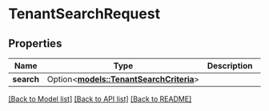 # TenantSearchRequest

## Properties

Name | Type | Description | Notes
------------ | ------------- | ------------- | -------------
**search** | Option<[**models::TenantSearchCriteria**](TenantSearchCriteria.md)> |  | [optional]

[[Back to Model list]](../README.md#documentation-for-models) [[Back to API list]](../README.md#documentation-for-api-endpoints) [[Back to README]](../README.md)


